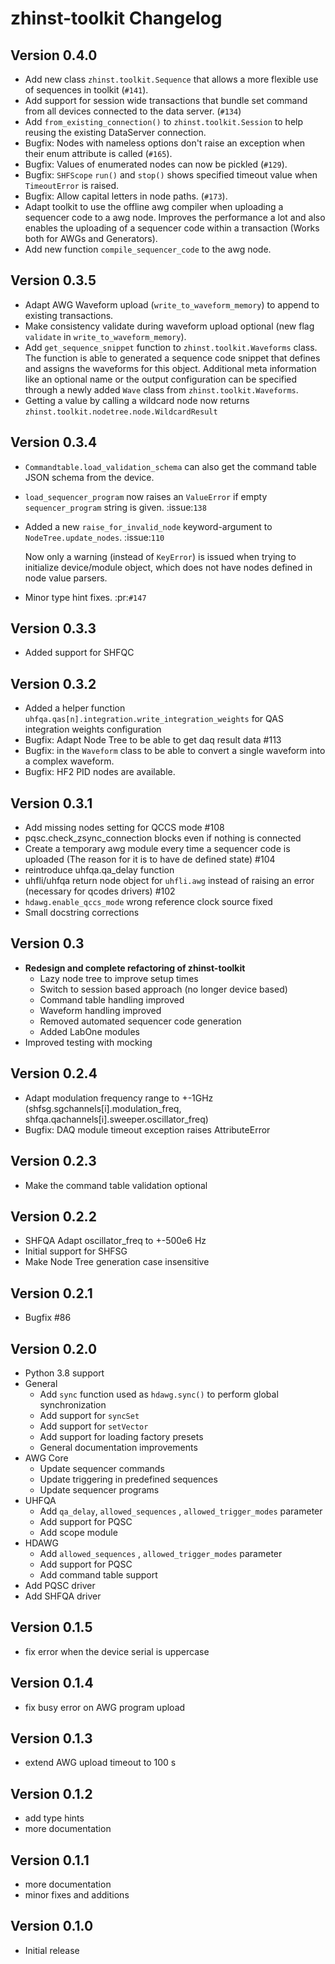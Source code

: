 # zhinst-toolkit Changelog

## Version 0.4.0
* Add new class `zhinst.toolkit.Sequence` that allows a more flexible use of 
  sequences in toolkit (`#141`).
* Add support for session wide transactions that bundle set command from all 
  devices connected to the data server. (`#134`)
* Add `from_existing_connection()` to `zhinst.toolkit.Session` to help reusing the existing DataServer connection.
* Bugfix: Nodes with nameless options don't raise an exception when their enum attribute is called (`#165`).
* Bugfix: Values of enumerated nodes can now be pickled (`#129`).
* Bugfix: `SHFScope` `run()`  and `stop()` shows specified timeout value when `TimeoutError` is raised.
* Bugfix: Allow capital letters in node paths. (`#173`).
* Adapt toolkit to use the offline awg compiler when uploading a sequencer code to
  a awg node. Improves the performance a lot and also enables the uploading of
  a sequencer code within a transaction (Works both for AWGs and Generators).
* Add new function `compile_sequencer_code` to the awg node.

## Version 0.3.5
* Adapt AWG Waveform upload (`write_to_waveform_memory`) to append to existing transactions.
* Make consistency validate during waveform upload optional (new flag `validate` in `write_to_waveform_memory`).
* Add `get_sequence_snippet` function to `zhinst.toolkit.Waveforms` class. 
  The function is able to generated a sequence code snippet that defines and assigns
  the waveforms for this object. Additional meta information like an optional name 
  or the output configuration can be specified through a newly added `Wave` class from `zhinst.toolkit.Waveforms`.
* Getting a value by calling a wildcard node now returns `zhinst.toolkit.nodetree.node.WildcardResult`


## Version 0.3.4

* `Commandtable.load_validation_schema` can also get the command table
  JSON schema from the device.
* ``load_sequencer_program`` now raises an ``ValueError``
  if empty ``sequencer_program`` string is given. :issue:`138`
* Added a new `raise_for_invalid_node` keyword-argument to ``NodeTree.update_nodes``. :issue:`110`

  Now only a warning (instead of ``KeyError``) is issued when trying to initialize device/module object, which does
  not have nodes defined in node value parsers.

* Minor type hint fixes. :pr:`#147`

## Version 0.3.3

* Added support for SHFQC

## Version 0.3.2
* Added a helper function ``uhfqa.qas[n].integration.write_integration_weights`` for
  QAS integration weights configuration
* Bugfix: Adapt Node Tree to be able to get daq result data #113
* Bugfix: in the ``Waveform`` class to be able to convert a single waveform into
  a complex waveform.
* Bugfix: HF2 PID nodes are available.

## Version 0.3.1
* Add missing nodes setting for QCCS mode #108
* pqsc.check_zsync_connection blocks even if nothing is connected
* Create a temporary awg module every time a sequencer code is uploaded
  (The reason for it is to have de defined state) #104
* reintroduce uhfqa.qa_delay function
* uhfli/uhfqa return node object for ``uhfli.awg`` instead of raising an error
  (necessary for qcodes drivers) #102
* ``hdawg.enable_qccs_mode`` wrong reference clock source fixed
* Small docstring corrections

## Version 0.3
* **Redesign and complete refactoring of zhinst-toolkit**
  * Lazy node tree to improve setup times
  * Switch to session based approach (no longer device based)
  * Command table handling improved
  * Waveform handling improved
  * Removed automated sequencer code generation
  * Added LabOne modules
* Improved testing with mocking

## Version 0.2.4
* Adapt modulation frequency range to +-1GHz
  (shfsg.sgchannels[i].modulation_freq, shfqa.qachannels[i].sweeper.oscillator_freq)
* Bugfix: DAQ module timeout exception raises AttributeError

## Version 0.2.3
* Make the command table validation optional

## Version 0.2.2
* SHFQA Adapt oscillator_freq to +-500e6 Hz
* Initial support for SHFSG
* Make Node Tree generation case insensitive

## Version 0.2.1
* Bugfix #86

## Version 0.2.0
* Python 3.8 support
* General
    * Add `sync` function used as `hdawg.sync()` to perform global synchronization
    * Add support for `syncSet`
    * Add support for `setVector`
    * Add support for loading factory presets
    * General documentation improvements
* AWG Core
    * Update sequencer commands
    * Update triggering in predefined sequences
    * Update sequencer programs
* UHFQA
    * Add `qa_delay`, `allowed_sequences` , `allowed_trigger_modes` parameter
    * Add support for PQSC
    * Add scope module
* HDAWG
    * Add `allowed_sequences` , `allowed_trigger_modes` parameter
    * Add support for PQSC
    * Add command table support
* Add PQSC driver
* Add SHFQA driver

## Version 0.1.5
* fix error when the device serial is uppercase

## Version 0.1.4
* fix busy error on AWG program upload

## Version 0.1.3
* extend AWG upload timeout to 100 s

## Version 0.1.2
* add type hints
* more documentation

## Version 0.1.1
* more documentation
* minor fixes and additions

## Version 0.1.0
* Initial release
